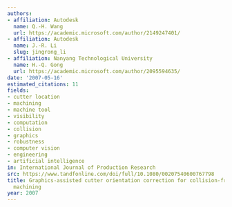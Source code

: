 ```yaml
---
authors:
- affiliation: Autodesk
  name: Q.-H. Wang
  url: https://academic.microsoft.com/author/2149247401/
- affiliation: Autodesk
  name: J.-R. Li
  slug: jingrong_li
- affiliation: Nanyang Technological University
  name: H.-Q. Gong
  url: https://academic.microsoft.com/author/2095594635/
date: '2007-05-16'
estimated_citations: 11
fields:
- cutter location
- machining
- machine tool
- visibility
- computation
- collision
- graphics
- robustness
- computer vision
- engineering
- artificial intelligence
in: International Journal of Production Research
src: https://www.tandfonline.com/doi/full/10.1080/00207540600767798
title: Graphics-assisted cutter orientation correction for collision-free five-axis
  machining
year: 2007
---
```

